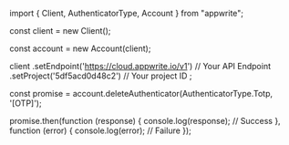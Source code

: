import { Client, AuthenticatorType, Account } from "appwrite";

const client = new Client();

const account = new Account(client);

client
    .setEndpoint('https://cloud.appwrite.io/v1') // Your API Endpoint
    .setProject('5df5acd0d48c2') // Your project ID
;

const promise = account.deleteAuthenticator(AuthenticatorType.Totp, '[OTP]');

promise.then(function (response) {
    console.log(response); // Success
}, function (error) {
    console.log(error); // Failure
});
